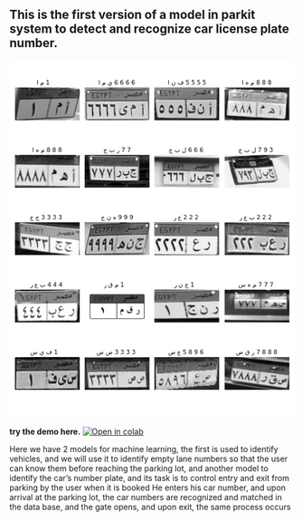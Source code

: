## This is the first version of  a model in parkit system to detect and recognize  car license plate number.
![](https://github.com/mohame54/Parkit_projects/blob/main/fig.png)

**try the demo here.** [![Open in colab](https://colab.research.google.com/assets/colab-badge.svg)](https://colab.research.google.com/drive/1nX6H0V-cOWR1q8WT-BVnTZWMf1fIgPoL?usp=sharing)

Here we have 2 models for machine learning, the first is used to identify vehicles, and we will use it to identify empty lane numbers so that the user can know them before reaching the parking lot, and another model to identify the car’s number plate, and its task is to control entry and exit from parking by the user when it is booked He enters his car number, and upon arrival at the parking lot, the car numbers are recognized and matched in the data base, and the gate opens, and upon exit, the same process occurs

